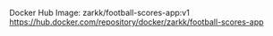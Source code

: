 Docker Hub Image:
zarkk/football-scores-app:v1
https://hub.docker.com/repository/docker/zarkk/football-scores-app
